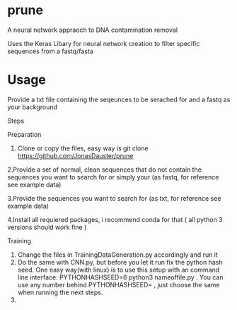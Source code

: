 # prune
A neural network appraoch to DNA contamination removal

Uses the Keras Libary for neural network creation to filter specific sequences from a fastq/fasta

# Usage

Provide a txt file containing the seqeunces to be serached for and a fastq as your background

Steps

Preparation
1. Clone or copy the files, easy way is git clone https://github.com/JonasDauster/prune

2.Provide a set of normal, clean sequences that do not contain the sequences you want to search for or simply your  (as fastq, for reference see example data)

3.Provide the sequences you want to search for (as txt, for reference see example data)

4.Install all requiered packages, i recommend conda for that ( all python 3 versions should work fine )

Training
1. Change the files in TrainingDataGeneration.py accordingly and run it
2. Do the same with CNN.py, but before you let it run fix the python hash seed. One easy way(with linux) is to use this setup with an command line interface:  PYTHONHASHSEED=6 python3 nameoffile.py . You can use any number behind PYTHONHASHSEED= , just choose the same when running the next steps.
3.
